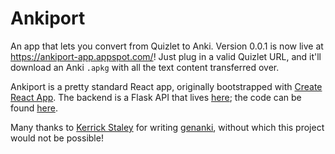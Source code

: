 # Ankiport

An app that lets you convert from Quizlet to Anki. Version 0.0.1 is now live at https://ankiport-app.appspot.com/! Just plug in a valid Quizlet URL, and it'll download an Anki `.apkg` with all the text content transferred over.

Ankiport is a pretty standard React app, originally bootstrapped with [Create React App](https://github.com/facebookincubator/create-react-app).
The backend is a Flask API that lives [here](https://ankiport-api.appspot.com/); the code can be found [here](https://github.com/jahzielv/ankiport-api).

Many thanks to [Kerrick Staley](https://github.com/kerrickstaley) for writing [genanki](https://github.com/kerrickstaley/genanki), without which this project would not be possible!
